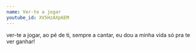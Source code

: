 ```yaml
---
name: Ver-te a jogar
youtube_id: XV5HzAXp6EM
---
```


ver-te a jogar,
ao pé de ti,
sempre a cantar,
eu dou a minha vida só pra te ver ganhar!
